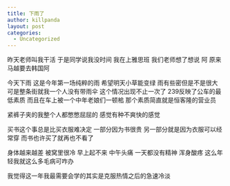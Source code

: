 ```yaml
---
title: 下雨了
author: killpanda
layout: post
categories:
  - Uncategorized
---
```

昨天老师叫我干活 于是同学说我没时间 我在上雅思班 我们老师想了想说 阿 原来马越要去韩国阿

今天下雨 这是今年第一场纯粹的雨 希望明天小草能变绿 雨有些密但是不是很大 可是整条街就我一个人没有带雨伞 这个情况出现不止一次了 239反映了公车的最低素质 而且在车上被一个中年老娘们一顿桘 那个素质简直就是恒客隆的营业员

紧裤子夹的我整个人都憋憋屈屈的 感觉有种不爽快的感觉

买书这个事总是比买衣服难决定 一部分因为书很贵 另一部分就是因为衣服可以经常穿 而书也许买了就再也不看了

身体越来越差 被窝里很冷 早上起不来 中午头痛 一天都没有精神 浑身酸疼 这么年轻我就这么多毛病可咋办

我觉得这一年我最需要会学的其实是克服热情之后的急速冷淡
